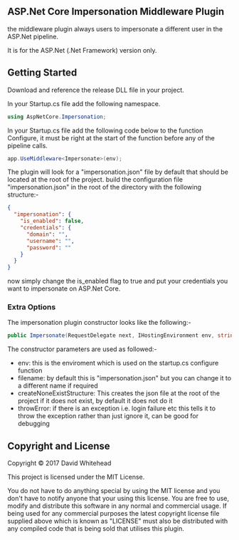 ## ASP.Net Core Impersonation Middleware Plugin
the middleware plugin always users to impersonate a different user in the ASP.Net pipeline. 

It is for the ASP.Net (.Net Framework) version only.

## Getting Started
Download and reference the release DLL file in your project.

In your Startup.cs file add the following namespace.
```C#
using AspNetCore.Impersonation;
```

In your Startup.cs file add the following code below to the function Configure, it must be right at the start of the function before any of the pipeline calls.
```C#
app.UseMiddleware<Impersonate>(env);
```

The plugin will look for a "impersonation.json" file by default that should be located at the root of the project.
build the configuration file "impersonation.json" in the root of the directory with the following structure:-
```json
{
  "impersonation": {
    "is_enabled": false,
    "credentials": {
      "domain": "",
      "username": "",
      "password": ""
    }
  }
}
```

now simply change the is_enabled flag to true and put your credentials you want to impersonate on ASP.Net Core.

### Extra Options
The impersonation plugin constructor looks like the following:-

```C#
public Impersonate(RequestDelegate next, IHostingEnvironment env, string filename = "impersonation.json", bool createNoneExistStructure = false, bool throwError = false)
```

The constructor parameters are used as followed:-

* env: this is the enviroment which is used on the startup.cs configure function
* filename: by default this is "impersonation.json" but you can change it to a different name if required
* createNoneExistStructure: This creates the json file at the root of the project if it does not exist, by default it does not do it
* throwError: if there is an exception i.e. login failure etc this tells it to throw the exception rather than just ignore it, can be good for debugging

## Copyright and License
Copyright &copy; 2017 David Whitehead

This project is licensed under the MIT License.

You do not have to do anything special by using the MIT license and you don't have to notify anyone that your using this license. You are free to use, modify and distribute this software in any normal and commercial usage. If being used for any commercial purposes the latest copyright license file supplied above which is known as "LICENSE" must also be distributed with any compiled code that is being sold that utilises this plugin.